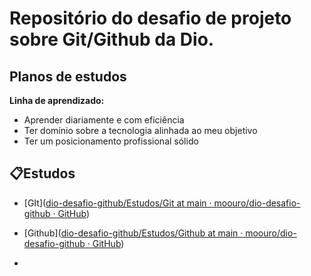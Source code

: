 # Repositório do desafio de projeto sobre Git/Github da Dio.

## Planos de estudos

**Linha de aprendizado:**

- Aprender diariamente e com eficiência
- Ter domínio sobre a tecnologia alinhada ao meu objetivo
- Ter um posicionamento profissional sólido

## 📋Estudos

- [GIt]([dio-desafio-github/Estudos/Git at main · moouro/dio-desafio-github · GitHub](https://github.com/moouro/dio-desafio-github/tree/main/Estudos/Git))

- [Github]([dio-desafio-github/Estudos/Github at main · moouro/dio-desafio-github · GitHub](https://github.com/moouro/dio-desafio-github/tree/main/Estudos/Github))

- 
